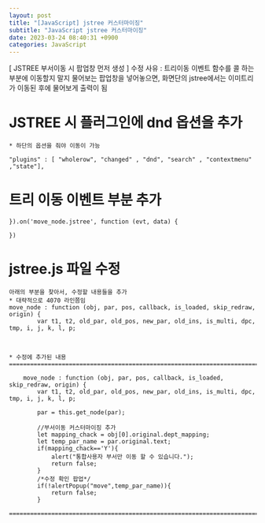 ```yaml
---
layout: post
title: "[JavaScript] jstree 커스터마이징"
subtitle: "JavaScript jstree 커스터마이징"
date: 2023-03-24 08:40:31 +0900
categories: JavaScript
---
```

[ JSTREE 부서이동 시 팝업창 먼저 생성 ]
	수정 사유 : 
		트리이동 이벤트 함수를 콜 하는 부분에 이동할지 말지 물어보는 팝업창을 넣어놓으면,
		화면단의 jstree에서는 이미트리가 이동된 후에 물어보게 출력이 됨


# JSTREE 시 플러그인에 dnd 옵션을 추가
	* 하단의 옵션을 줘야 이동이 가능
	
	"plugins" : [ "wholerow", "changed" , "dnd", "search" , "contextmenu" ,"state"],



# 트리 이동 이벤트 부분 추가

	
	}).on('move_node.jstree', function (evt, data) {

	})



# jstree.js 파일 수정


	아래의 부분을 찾아서, 수정할 내용들을 추가
	* 대략적으로 4070 라인쯤임
	move_node : function (obj, par, pos, callback, is_loaded, skip_redraw, origin) {
			var t1, t2, old_par, old_pos, new_par, old_ins, is_multi, dpc, tmp, i, j, k, l, p;



	* 수정에 추가된 내용
	=====================================================================================================================================================

		move_node : function (obj, par, pos, callback, is_loaded, skip_redraw, origin) {
			var t1, t2, old_par, old_pos, new_par, old_ins, is_multi, dpc, tmp, i, j, k, l, p;

			par = this.get_node(par);

			//부서이동 커스터마이징 추가
			let mapping_chack = obj[0].original.dept_mapping;
			let temp_par_name = par.original.text;
			if(mapping_chack=='Y'){
				alert("통합사용자 부서만 이동 할 수 있습니다.");
				return false;
			}
			/*수정 확인 팝업*/
			if(!alertPopup("move",temp_par_name)){
				return false;
			}

	=====================================================================================================================================================                                                                                                                                                                                                                                                                                                                                                                                                                                                                                                                                                                                                                                                                                                                                                                                                                                                                                                                                                                                                                                                                                                                                                                                                                                                                                                                                                                                                        
